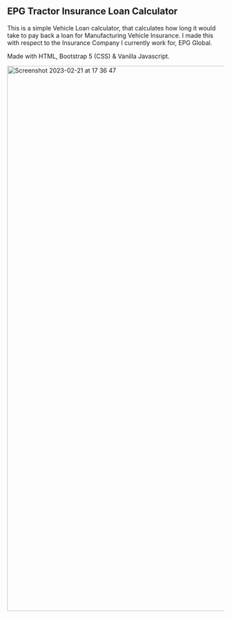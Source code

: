 ## EPG Tractor Insurance Loan Calculator

This is a simple Vehicle Loan calculator, that calculates how long it would take to pay back a loan for Manufacturing Vehicle Insurance. I made this with respect to the Insurance Company I currently work for, EPG Global.

Made with HTML, Bootstrap 5 (CSS) & Vanilla Javascript.

<img width="1262" alt="Screenshot 2023-02-21 at 17 36 47" src="https://user-images.githubusercontent.com/120111293/220420967-6ba47def-2294-4d21-9a2b-2fbc2d203eae.png">
